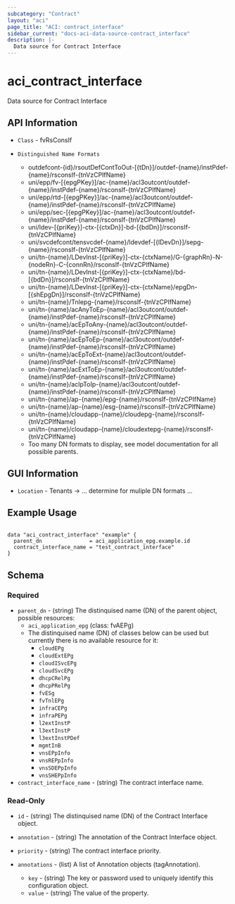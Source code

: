 ```yaml
---
subcategory: "Contract"
layout: "aci"
page_title: "ACI: contract_interface"
sidebar_current: "docs-aci-data-source-contract_interface"
description: |-
  Data source for Contract Interface
---
```


# aci_contract_interface #

Data source for Contract Interface

## API Information ##

* `Class` - fvRsConsIf

* `Distinguished Name Formats`
  - outdefcont-{id}/rsoutDefContToOut-[{tDn}]/outdef-{name}/instPdef-{name}/rsconsIf-{tnVzCPIfName}
  - uni/epp/fv-[{epgPKey}]/ac-{name}/acl3outcont/outdef-{name}/instPdef-{name}/rsconsIf-{tnVzCPIfName}
  - uni/epp/rtd-[{epgPKey}]/ac-{name}/acl3outcont/outdef-{name}/instPdef-{name}/rsconsIf-{tnVzCPIfName}
  - uni/epp/sec-[{epgPKey}]/ac-{name}/acl3outcont/outdef-{name}/instPdef-{name}/rsconsIf-{tnVzCPIfName}
  - uni/ldev-[{priKey}]-ctx-[{ctxDn}]-bd-[{bdDn}]/rsconsIf-{tnVzCPIfName}
  - uni/svcdefcont/tensvcdef-{name}/ldevdef-[{lDevDn}]/sepg-{name}/rsconsIf-{tnVzCPIfName}
  - uni/tn-{name}/LDevInst-[{priKey}]-ctx-{ctxName}/G-{graphRn}-N-{nodeRn}-C-{connRn}/rsconsIf-{tnVzCPIfName}
  - uni/tn-{name}/LDevInst-[{priKey}]-ctx-{ctxName}/bd-[{bdDn}]/rsconsIf-{tnVzCPIfName}
  - uni/tn-{name}/LDevInst-[{priKey}]-ctx-{ctxName}/epgDn-[{shEpgDn}]/rsconsIf-{tnVzCPIfName}
  - uni/tn-{name}/Tnlepg-{name}/rsconsIf-{tnVzCPIfName}
  - uni/tn-{name}/acAnyToEp-{name}/acl3outcont/outdef-{name}/instPdef-{name}/rsconsIf-{tnVzCPIfName}
  - uni/tn-{name}/acEpToAny-{name}/acl3outcont/outdef-{name}/instPdef-{name}/rsconsIf-{tnVzCPIfName}
  - uni/tn-{name}/acEpToEp-{name}/acl3outcont/outdef-{name}/instPdef-{name}/rsconsIf-{tnVzCPIfName}
  - uni/tn-{name}/acEpToExt-{name}/acl3outcont/outdef-{name}/instPdef-{name}/rsconsIf-{tnVzCPIfName}
  - uni/tn-{name}/acExtToEp-{name}/acl3outcont/outdef-{name}/instPdef-{name}/rsconsIf-{tnVzCPIfName}
  - uni/tn-{name}/acIpToIp-{name}/acl3outcont/outdef-{name}/instPdef-{name}/rsconsIf-{tnVzCPIfName}
  - uni/tn-{name}/ap-{name}/epg-{name}/rsconsIf-{tnVzCPIfName}
  - uni/tn-{name}/ap-{name}/esg-{name}/rsconsIf-{tnVzCPIfName}
  - uni/tn-{name}/cloudapp-{name}/cloudepg-{name}/rsconsIf-{tnVzCPIfName}
  - uni/tn-{name}/cloudapp-{name}/cloudextepg-{name}/rsconsIf-{tnVzCPIfName}
  - Too many DN formats to display, see model documentation for all possible parents.

## GUI Information ##

* `Location` - Tenants -> ... determine for muliple DN formats ...

## Example Usage ##

```hcl

data "aci_contract_interface" "example" {
  parent_dn               = aci_application_epg.example.id
  contract_interface_name = "test_contract_interface"
}

```

## Schema

### Required

* `parent_dn` - (string) The distinquised name (DN) of the parent object, possible resources:
  - `aci_application_epg` (class: fvAEPg)
  - The distinquised name (DN) of classes below can be used but currently there is no available resource for it:
    - `cloudEPg`
    - `cloudExtEPg`
    - `cloudISvcEPg`
    - `cloudSvcEPg`
    - `dhcpCRelPg`
    - `dhcpPRelPg`
    - `fvESg`
    - `fvTnlEPg`
    - `infraCEPg`
    - `infraPEPg`
    - `l2extInstP`
    - `l3extInstP`
    - `l3extInstPDef`
    - `mgmtInB`
    - `vnsEPpInfo`
    - `vnsREPpInfo`
    - `vnsSDEPpInfo`
    - `vnsSHEPpInfo` 
* `contract_interface_name` - (string) The contract interface name.

### Read-Only

* `id` - (string) The distinquised name (DN) of the Contract Interface object.
* `annotation` - (string) The annotation of the Contract Interface object.
* `priority` - (string) The contract interface priority.

* `annotations` - (list) A list of Annotation objects (tagAnnotation).
  * `key` - (string) The key or password used to uniquely identify this configuration object.
  * `value` - (string) The value of the property.